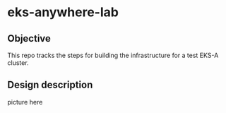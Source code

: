# eks-anywhere-lab

## Objective

This repo tracks the steps for building the infrastructure for a test EKS-A cluster.

## Design description

picture here

## 
